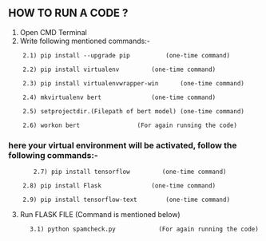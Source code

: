 ## HOW TO RUN A CODE ?

1. Open CMD Terminal
2. Write following mentioned commands:-
```console
	2.1) pip install --upgrade pip 			(one-time command)
```
```console
	2.2) pip install virtualenv			(one-time command)
```
```console
	2.3) pip install virtualenvwrapper-win		(one-time command)
```
```console
	2.4) mkvirtualenv bert				(one-time command)
```
```console
	2.5) setprojectdir.(Filepath of bert model)	(one-time command)
```
```console
	2.6) workon bert				(For again running the code)
```
	
### here your virtual environment will be activated, follow the following commands:-

 ```console
		2.7) pip install tensorflow			(one-time command)
```
```console
	2.8) pip install Flask				(one-time command)
```
```console
	2.9) pip install tensorflow-text		(one-time command)
```

3. Run FLASK FILE (Command is mentioned below)
  ```console
		3.1) python spamcheck.py			(For again running the code)
   ```
